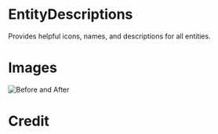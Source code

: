 # EntityDescriptions

Provides helpful icons, names, and descriptions for all entities. 

# Images

![Before and After](https://imgur.com/5AoiBa0 "Before and After")


# Credit
